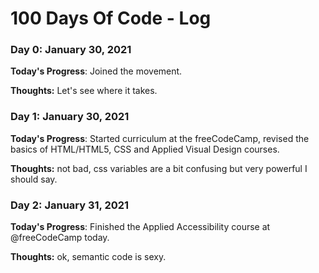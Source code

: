 # 100 Days Of Code - Log

### Day 0: January 30, 2021

**Today's Progress**: Joined the movement.

**Thoughts:** Let's see where it takes.

### Day 1: January 30, 2021

**Today's Progress**: Started curriculum at the freeCodeCamp, revised the basics of HTML/HTML5, CSS and Applied Visual Design courses.

**Thoughts:** not bad, css variables are a bit confusing but very powerful I should say.

### Day 2: January 31, 2021

**Today's Progress**: Finished the Applied Accessibility course at @freeCodeCamp today.

**Thoughts:** ok, semantic code is sexy.


